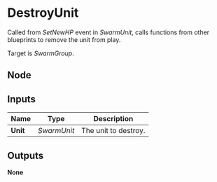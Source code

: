 # DestroyUnit
Called from *SetNewHP* event in *SwarmUnit*, calls functions from other blueprints to remove
the unit from play.  

Target is *SwarmGroup*.  

## Node

## Inputs
|Name       |Type       |Description            |
|-----------|-----------|-----------------------|
|**Unit**   |*SwarmUnit*|The unit to destroy.   |

## Outputs
**None**